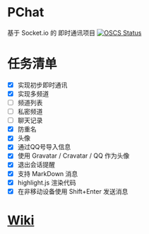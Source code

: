 # PChat
基于 Socket.io 的 即时通讯项目
[![OSCS Status](https://www.oscs1024.com/platform/badge/moieo/PChat.svg?size=large)](https://www.oscs1024.com/project/moieo/PChat?ref=badge_large)

# 任务清单
- [x] 实现初步即时通讯
- [x] 实现多频道
- [ ] 频道列表
- [ ] 私密频道
- [ ] 聊天记录
- [x] 防重名
- [x] 头像
- [x] 通过QQ号导入信息
- [x] 使用 Gravatar / Cravatar / QQ 作为头像
- [x] 退出会话提醒
- [x] 支持 MarkDown 消息
- [x] highlight.js 渲染代码
- [x] 在非移动设备使用 Shift+Enter 发送消息

# [Wiki](https://github.com/moieo/PChat/wiki/%E9%83%A8%E7%BD%B2)
